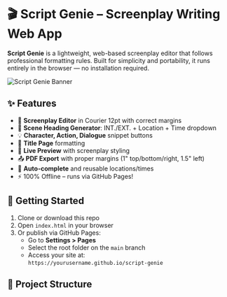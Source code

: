 # 🎬 Script Genie – Screenplay Writing Web App

**Script Genie** is a lightweight, web-based screenplay editor that follows professional formatting rules. Built for simplicity and portability, it runs entirely in the browser — no installation required.

![Script Genie Banner](assets/script_genie_icon.png)

## ✨ Features

- 📝 **Screenplay Editor** in Courier 12pt with correct margins
- 🎥 **Scene Heading Generator**: INT./EXT. + Location + Time dropdown
- 💡 **Character, Action, Dialogue** snippet buttons
- 📄 **Title Page** formatting
- 🎯 **Live Preview** with screenplay styling
- 📤 **PDF Export** with proper margins (1" top/bottom/right, 1.5" left)
- 🧠 **Auto-complete** and reusable locations/times
- ⚡ 100% Offline – runs via GitHub Pages!

## 🚀 Getting Started

1. Clone or download this repo
2. Open `index.html` in your browser
3. Or publish via GitHub Pages:
    - Go to **Settings > Pages**
    - Select the root folder on the `main` branch
    - Access your site at:  
      `https://yourusername.github.io/script-genie`

## 📁 Project Structure

